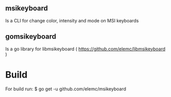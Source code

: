 msikeyboard
-----------
Is a CLI for change color, intensity and mode on MSI keyboards

gomsikeyboard
-------------
Is a go library for libmsikeyboard ( https://github.com/elemc/libmsikeyboard )

Build
=====
For build run:
$ go get -u github.com/elemc/msikeyboard


